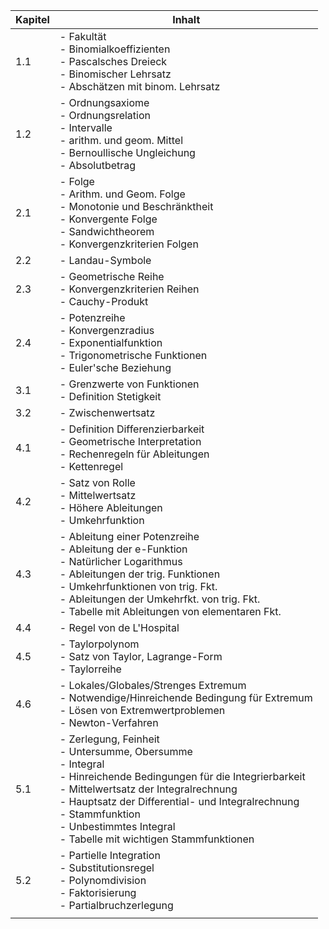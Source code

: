 | Kapitel | Inhalt |
| ---- | ---- |
| 1.1 | - Fakultät<br>- Binomialkoeffizienten<br>- Pascalsches Dreieck<br>- Binomischer Lehrsatz<br>- Abschätzen mit binom. Lehrsatz |
| 1.2 | - Ordnungsaxiome<br>- Ordnungsrelation<br>- Intervalle<br>- arithm. und geom. Mittel<br>- Bernoullische Ungleichung<br>- Absolutbetrag |
| 2.1 | - Folge<br>- Arithm. und Geom. Folge<br>- Monotonie und Beschränktheit<br>- Konvergente Folge<br>- Sandwichtheorem<br>- Konvergenzkriterien Folgen |
| 2.2 | - Landau-Symbole |
| 2.3 | - Geometrische Reihe<br>- Konvergenzkriterien Reihen<br>- Cauchy-Produkt |
| 2.4 | - Potenzreihe<br>- Konvergenzradius<br>- Exponentialfunktion<br>- Trigonometrische Funktionen<br>- Euler'sche Beziehung |
| 3.1 | - Grenzwerte von Funktionen<br>- Definition Stetigkeit |
| 3.2 | - Zwischenwertsatz |
| 4.1 | - Definition Differenzierbarkeit<br>- Geometrische Interpretation<br>- Rechenregeln für Ableitungen<br>- Kettenregel |
| 4.2 | - Satz von Rolle<br>- Mittelwertsatz<br>- Höhere Ableitungen<br>- Umkehrfunktion |
| 4.3 | - Ableitung einer Potenzreihe<br>- Ableitung der e-Funktion<br>- Natürlicher Logarithmus<br>- Ableitungen der trig. Funktionen<br>- Umkehrfunktionen von trig. Fkt.<br>- Ableitungen der Umkehrfkt. von trig. Fkt.<br>- Tabelle mit Ableitungen von elementaren Fkt. |
| 4.4 | - Regel von de L'Hospital |
| 4.5 | - Taylorpolynom<br>- Satz von Taylor, Lagrange-Form<br>- Taylorreihe |
| 4.6 | - Lokales/Globales/Strenges Extremum<br>- Notwendige/Hinreichende Bedingung für Extremum<br>- Lösen von Extremwertproblemen<br>- Newton-Verfahren |
| 5.1 | - Zerlegung, Feinheit<br>- Untersumme, Obersumme<br>- Integral<br>- Hinreichende Bedingungen für die Integrierbarkeit<br>- Mittelwertsatz der Integralrechnung<br>- Hauptsatz der Differential- und Integralrechnung<br>- Stammfunktion<br>- Unbestimmtes Integral<br>- Tabelle mit wichtigen Stammfunktionen |
| 5.2 | - Partielle Integration<br>- Substitutionsregel<br>- Polynomdivision<br>- Faktorisierung<br>- Partialbruchzerlegung |
|  |  |
